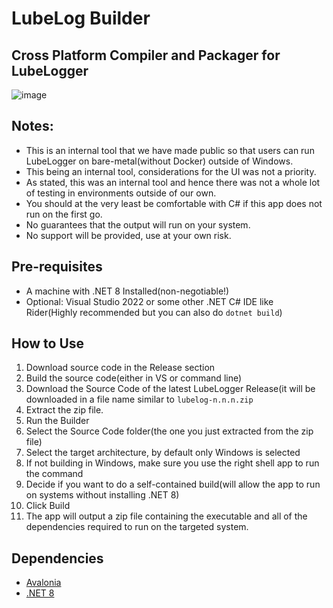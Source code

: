 # LubeLog Builder
## Cross Platform Compiler and Packager for LubeLogger
![image](https://github.com/user-attachments/assets/908e8f98-f941-4c74-b286-f4a38c392605)
## Notes:
- This is an internal tool that we have made public so that users can run LubeLogger on bare-metal(without Docker) outside of Windows.
- This being an internal tool, considerations for the UI was not a priority.
- As stated, this was an internal tool and hence there was not a whole lot of testing in environments outside of our own.
- You should at the very least be comfortable with C# if this app does not run on the first go.
- No guarantees that the output will run on your system.
- No support will be provided, use at your own risk.
## Pre-requisites
- A machine with .NET 8 Installed(non-negotiable!)
- Optional: Visual Studio 2022 or some other .NET C# IDE like Rider(Highly recommended but you can also do `dotnet build`)
## How to Use
1. Download source code in the Release section
2. Build the source code(either in VS or command line)
3. Download the Source Code of the latest LubeLogger Release(it will be downloaded in a file name similar to `lubelog-n.n.n.zip`
4. Extract the zip file.
5. Run the Builder
6. Select the Source Code folder(the one you just extracted from the zip file)
7. Select the target architecture, by default only Windows is selected
8. If not building in Windows, make sure you use the right shell app to run the command
9. Decide if you want to do a self-contained build(will allow the app to run on systems without installing .NET 8)
10. Click Build
11. The app will output a zip file containing the executable and all of the dependencies required to run on the targeted system.
## Dependencies
- [Avalonia](https://github.com/avaloniaui/avalonia)
- [.NET 8](https://dotnet.microsoft.com/en-us/download/dotnet/8.0)
